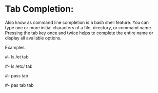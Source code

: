 # Tab Completion: 

Also know as command line completion is a bash shell 
feature. You can type one or more initial characters
of a file, directory, or command name. 
Pressing the tab key once and twice helps to complete 
the entire name or display all available options.



Examples: 

#- ls /et tab

#- ls /etc/ tab

#- pass tab

#- pas tab tab


